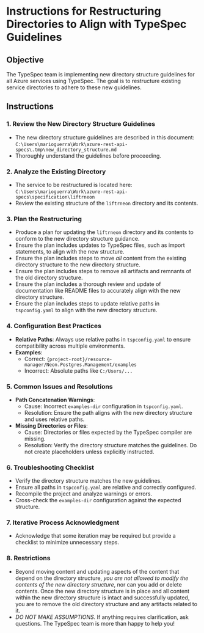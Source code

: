 # Instructions for Restructuring Directories to Align with TypeSpec Guidelines

## Objective
The TypeSpec team is implementing new directory structure guidelines for all Azure services using TypeSpec. The goal is to restructure existing service directories to adhere to these new guidelines.

## Instructions

### 1. Review the New Directory Structure Guidelines
- The new directory structure guidelines are described in this document:
  `C:\Users\marioguerra\Work\azure-rest-api-specs\.tmp\new_directory_structure.md`
- Thoroughly understand the guidelines before proceeding.

### 2. Analyze the Existing Directory
- The service to be restructured is located here:
  `C:\Users\marioguerra\Work\azure-rest-api-specs\specification\liftrneon`
- Review the existing structure of the `liftrneon` directory and its contents.

### 3. Plan the Restructuring
- Produce a plan for updating the `liftrneon` directory and its contents to conform to the new directory structure guidance.
- Ensure the plan includes updates to TypeSpec files, such as import statements, to align with the new structure.
- Ensure the plan includes steps to move *all* content from the existing directory structure to the new directory structure.
- Ensure the plan includes steps to remove all artifacts and remnants of the old directory structure.
- Ensure the plan includes a thorough review and update of documentation like README files to accurately align with the new directory structure.
- Ensure the plan includes steps to update relative paths in `tspconfig.yaml` to align with the new directory structure.

### 4. Configuration Best Practices
- **Relative Paths**: Always use relative paths in `tspconfig.yaml` to ensure compatibility across multiple environments.
- **Examples**:
  - Correct: `{project-root}/resource-manager/Neon.Postgres.Management/examples`
  - Incorrect: Absolute paths like `C:/Users/...`

### 5. Common Issues and Resolutions
- **Path Concatenation Warnings**:
  - Cause: Incorrect `examples-dir` configuration in `tspconfig.yaml`.
  - Resolution: Ensure the path aligns with the new directory structure and uses relative paths.
- **Missing Directories or Files**:
  - Cause: Directories or files expected by the TypeSpec compiler are missing.
  - Resolution: Verify the directory structure matches the guidelines. Do not create placeholders unless explicitly instructed.

### 6. Troubleshooting Checklist
- Verify the directory structure matches the new guidelines.
- Ensure all paths in `tspconfig.yaml` are relative and correctly configured.
- Recompile the project and analyze warnings or errors.
- Cross-check the `examples-dir` configuration against the expected structure.

### 7. Iterative Process Acknowledgment
- Acknowledge that some iteration may be required but provide a checklist to minimize unnecessary steps.

### 8. Restrictions
- Beyond moving content and updating aspects of the content that depend on the directory structure, *you are not allowed to modify the contents of the new directory structure*, nor can you add or delete contents. Once the new directory structure is in place and all content within the new directory structure is intact and successfully updated, you are to remove the old directory structure and any artifacts related to it.
- *DO NOT MAKE ASSUMPTIONS.* If anything requires clarification, ask questions. The TypeSpec team is more than happy to help you!

